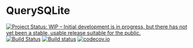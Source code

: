 # QuerySQLite

[![Project Status: WIP – Initial development is in progress, but there has not yet been a stable, usable release suitable for the public.](https://www.repostatus.org/badges/latest/wip.svg)](https://www.repostatus.org/#wip)
[![Build Status](https://travis-ci.org/queryverse/QuerySQLite.jl.svg?branch=master)](https://travis-ci.org/queryverse/QuerySQLite.jl)
[![Build status](https://ci.appveyor.com/api/projects/status/vluand1dj4x7i3iy/branch/master?svg=true)](https://ci.appveyor.com/project/queryverse/querysqlite-jl/branch/master)
[![codecov.io](http://codecov.io/github/queryverse/QuerySQLite.jl/coverage.svg?branch=master)](http://codecov.io/github/queryverse/QuerySQLite.jl?branch=master)
